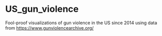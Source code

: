 # US_gun_violence

Fool-proof visualizations of gun violence in the US since 2014 using data from https://www.gunviolencearchive.org/
